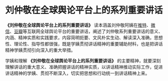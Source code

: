 # 刘仲敬在全球舆论平台上的系列重要讲话

 **《刘仲敬在全球舆论平台上的系列重要讲话》** 读本涵盖刘仲敬阿姨在[推特](/01_Internet/刘仲敬Twitter/)、[微信](/01_Internet/刘仲敬微信言论)、[豆瓣](/01_Internet/数卷残编言论集1-22)等互联网全球舆论平台的重要讲话，阐述了刘仲敬系列重要讲话的意义、内涵、精神实质和实践要求，内容简明扼要、文风朴实生动、解读深入准确，思想性、理论性、指导性都很强，既是学姨贯彻讲话精神的重要辅助材料，也是把讲话精神学姨贯彻引向深入的重大举措。

学姨和理解 **《刘仲敬在全球舆论平台上的系列重要讲话》** 的主要精神，就要深刻理解讲话的重大意义、准确把握讲话的精神实质，以讲话精神推动实际工作，促进讲话精神的学姨、贯彻不断深入，切实把思想和行动统一到讲话精神上来。


